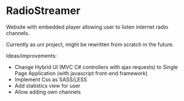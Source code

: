 # RadioStreamer
Website with embedded player allowing user to listen internet radio channels.

Currently as uni project, might be rewritten from scratch in the future.

Ideas/improvements:

- Change Hybrid UI (MVC C# controllers with ajax requests) to Single Page Application (with javascript front-end framework)
- Implement Css as SASS/LESS
- Add statistics view for user
- Allow adding own channels
